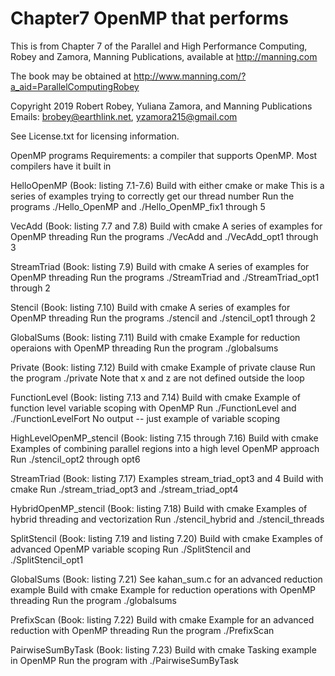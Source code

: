 # Chapter7 OpenMP that performs
This is from Chapter 7 of the Parallel and High Performance Computing, Robey and Zamora,
Manning Publications, available at http://manning.com

The book may be obtained at
   http://www.manning.com/?a_aid=ParallelComputingRobey

Copyright 2019 Robert Robey, Yuliana Zamora, and Manning Publications
Emails: brobey@earthlink.net, yzamora215@gmail.com

See License.txt for licensing information.

OpenMP programs
   Requirements: a compiler that supports OpenMP. Most compilers have it built in

   HelloOpenMP (Book: listing 7.1-7.6)
      Build with either cmake or make
      This is a series of examples trying to correctly get our thread number
      Run the programs ./Hello_OpenMP and ./Hello_OpenMP_fix1 through 5

   VecAdd (Book: listing 7.7 and 7.8)
      Build with cmake
      A series of examples for OpenMP threading
      Run the programs ./VecAdd and ./VecAdd_opt1 through 3

   StreamTriad (Book: listing 7.9)
      Build with cmake
      A series of examples for OpenMP threading
      Run the programs ./StreamTriad and ./StreamTriad_opt1 through 2

   Stencil (Book: listing 7.10)
      Build with cmake
      A series of examples for OpenMP threading
      Run the programs ./stencil and ./stencil_opt1 through 2

   GlobalSums (Book: listing 7.11)
      Build with cmake
      Example for reduction operaions with OpenMP threading
      Run the program ./globalsums

   Private (Book: listing 7.12)
      Build with cmake
      Example of private clause
      Run the program ./private
      Note that x and z are not defined outside the loop

   FunctionLevel (Book: listing 7.13 and 7.14)
      Build with cmake
      Example of function level variable scoping with OpenMP
      Run ./FunctionLevel and ./FunctionLevelFort
      No output -- just example of variable scoping

   HighLevelOpenMP_stencil (Book: listing 7.15 through 7.16)
      Build with cmake
      Examples of combining parallel regions into a high level OpenMP approach
      Run ./stencil_opt2 through opt6

   StreamTriad (Book: listing 7.17)
      Examples stream_triad_opt3 and 4
      Build with cmake
      Run ./stream_triad_opt3 and ./stream_triad_opt4

   HybridOpenMP_stencil (Book: listing 7.18)
      Build with cmake
      Examples of hybrid threading and vectorization
      Run ./stencil_hybrid and ./stencil_threads

   SplitStencil (Book: listing 7.19 and listing 7.20)
      Build with cmake
      Examples of advanced OpenMP variable scoping
      Run ./SplitStencil and ./SplitStencil_opt1

   GlobalSums (Book: listing 7.21)
      See kahan_sum.c for an advanced reduction example
      Build with cmake
      Example for reduction operations with OpenMP threading
      Run the program ./globalsums

   PrefixScan (Book: listing 7.22)
      Build with cmake
      Example for an advanced reduction with OpenMP threading
      Run the program ./PrefixScan

   PairwiseSumByTask (Book: listing 7.23)
      Build with cmake
      Tasking example in OpenMP
      Run the program with ./PairwiseSumByTask

